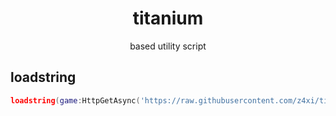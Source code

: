 <h1 align='center'>titanium</h1>

<p align='center'>based utility script</p>


## loadstring
```lua
loadstring(game:HttpGetAsync('https://raw.githubusercontent.com/z4xi/titanium/main/main.lua'))()
```
